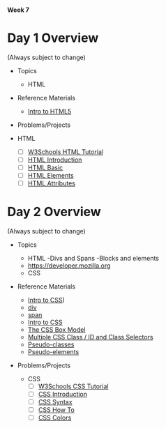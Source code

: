 #### Week 7 #####

# Day 1 Overview

(Always subject to change)

- Topics
  - HTML
 
  
- Reference Materials
  - [Intro to HTML5](https://docs.google.com/presentation/d/1ptOpXuD7W1_nMZRx4hgeos-9x5cDF4hkx90GDHnQhMA/edit?usp=sharing)
 
  
- Problems/Projects
- HTML
    - [ ] [W3Schools HTML Tutorial](http://www.w3schools.com/html)
    - [ ] [HTML Introduction](http://www.w3schools.com/html/html_intro.asp)
    - [ ] [HTML Basic](http://www.w3schools.com/html/html_basic.asp)
    - [ ] [HTML Elements](http://www.w3schools.com/html/html_elements.asp)
    - [ ] [HTML Attributes](http://www.w3schools.com/html/html_attributes.asp)

# Day 2 Overview

(Always subject to change)

- Topics
  - HTML
   -Divs and Spans
   -Blocks and elements
  - https://developer.mozilla.org  
  -  CSS
  
- Reference Materials
  - [Intro to CSS](https://docs.google.com/presentation/d/1y1mQfYIBUxZs_G2bxknEPqfG95GtIH9aa94wickWSeA/edit?usp=sharing))
  - [div](http://www.w3schools.com/tags/tag_div.asp)
  - [span](http://www.w3schools.com/tags/tag_span.asp)
  - [Intro to CSS](https://docs.google.com/presentation/d/1y1mQfYIBUxZs_G2bxknEPqfG95GtIH9aa94wickWSeA/edit?usp=sharing)
  - [The CSS Box Model](http://www.w3schools.com/css/css_boxmodel.asp)
  - [Multiple CSS Class / ID and Class Selectors](https://css-tricks.com/multiple-class-id-selectors/)
  - [Pseudo-classes](https://developer.mozilla.org/en-US/docs/Web/CSS/Pseudo-classes)
  - [Pseudo-elements](https://developer.mozilla.org/en-US/docs/Web/CSS/pseudo-elements)
  
- Problems/Projects
  - CSS
    - [ ] [W3Schools CSS Tutorial](http://www.w3schools.com/css/)
    - [ ] [CSS Introduction](http://www.w3schools.com/css/css_intro.asp)
    - [ ] [CSS Syntax](http://www.w3schools.com/css/css_syntax.asp)
    - [ ] [CSS How To](http://www.w3schools.com/css/css_howto.asp)
    - [ ] [CSS Colors](http://www.w3schools.com/css/css_colors.asp)
